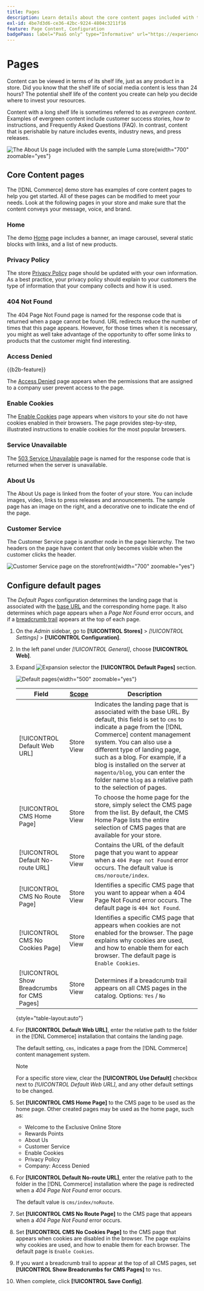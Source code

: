 ```yaml
---
title: Pages
description: Learn details about the core content pages included with the [!DNL Commerce] demo store, and changing the Default Pages configuration.
exl-id: 4be7d3d6-ce36-42bc-9224-4804c3211f16
feature: Page Content, Configuration
badgePaas: label="PaaS only" type="Informative" url="https://experienceleague.adobe.com/en/docs/commerce/user-guides/product-solutions" tooltip="Applies to Adobe Commerce on Cloud projects (Adobe-managed PaaS infrastructure) and on-premises projects only."
---
```

# Pages

Content can be viewed in terms of its shelf life, just as any product in a store. Did you know that the shelf life of social media content is less than 24 hours? The potential shelf life of the content you create can help you decide where to invest your resources.

Content with a long shelf life is sometimes referred to as _evergreen content_. Examples of evergreen content include customer success stories, _how to_ instructions, and Frequently Asked Questions (FAQ). In contrast, content that is perishable by nature includes events, industry news, and press releases.

![The About Us page included with the sample Luma store ](./assets/storefront-about-us.png){width="700" zoomable="yes"}

## Core Content pages

The [!DNL Commerce] demo store has examples of core content pages to help you get started. All of these pages can be modified to meet your needs. Look at the following pages in your store and make sure that the content conveys your message, voice, and brand.

### Home

The demo [Home](../getting-started/storefront.md#home-page) page includes a banner, an image carousel, several static blocks with links, and a list of new products.

### Privacy Policy

The store [Privacy Policy](../getting-started/privacy-policy.md) page should be updated with your own information. As a best practice, your privacy policy should explain to your customers the type of information that your company collects and how it is used.

### 404 Not Found

The 404 Page Not Found page is named for the response code that is returned when a page cannot be found. URL redirects reduce the number of times that this page appears. However, for those times when it is necessary, you might as well take advantage of the opportunity to offer some links to products that the customer might find interesting.

### Access Denied

{{b2b-feature}}

The [Access Denied](../b2b/account-company-roles-permissions.md) page appears when the permissions that are assigned to a company user prevent access to the page.

### Enable Cookies

The [Enable Cookies](../getting-started/compliance-cookie-law.md) page appears when visitors to your site do not have cookies enabled in their browsers. The page provides step-by-step, illustrated instructions to enable cookies for the most popular browsers.

### Service Unavailable

The [503 Service Unavailable](../configuration-reference/general/general.md) page is named for the response code that is returned when the server is unavailable.

### About Us

The About Us page is linked from the footer of your store. You can include images, video, links to press releases and announcements. The sample page has an image on the right, and a decorative one to indicate the end of the page.

### Customer Service

The Customer Service page is another node in the page hierarchy. The two headers on the page have content that only becomes visible when the customer clicks the header.

![Customer Service page on the storefront](./assets/storefront-customer-service.png){width="700" zoomable="yes"}

## Configure default pages

The _Default Pages_ configuration determines the landing page that is associated with the [base URL](../stores-purchase/store-urls.md) and the corresponding home page. It also determines which page appears when a _Page Not Found_ error occurs, and if a [breadcrumb trail](../catalog/navigation-breadcrumb-trail.md) appears at the top of each page.

1. On the _Admin_ sidebar, go to  **[!UICONTROL Stores]** > _[!UICONTROL Settings]_ > **[!UICONTROL Configuration]**.

1. In the left panel under _[!UICONTROL General]_, choose **[!UICONTROL Web]**.

1. Expand ![Expansion selector](../assets/icon-display-expand.png) the **[!UICONTROL Default Pages]** section.

   ![Default pages](./assets/web-default-pages.png){width="500" zoomable="yes"}

   |Field|[Scope](../getting-started/websites-stores-views.md#scope-settings)|Description|
   |--- |--- |--- |
   |[!UICONTROL Default Web URL]|Store View|Indicates the landing page that is associated with the base URL. By default, this field is set to `cms` to indicate a page from the [!DNL Commerce] content management system. You can also use a different type of landing page, such as a blog. For example, if a blog is installed on the server at `magento/blog`, you can enter the folder name `blog` as a relative path to the selection of pages.|
   |[!UICONTROL CMS Home Page]|Store View|To choose the home page for the store, simply select the CMS page from the list. By default, the CMS Home Page lists the entire selection of CMS pages that are available for your store.|
   |[!UICONTROL Default No-route URL]|Store View|Contains the URL of the default page that you want to appear when a `404 Page not Found` error occurs. The default value is `cms/noroute/index`.|
   |[!UICONTROL CMS No Route Page]|Store View|Identifies a specific CMS page that you want to appear when a 404 Page Not Found error occurs. The default page is `404 Not Found`.|
   |[!UICONTROL CMS No Cookies Page]|Store View|Identifies a specific CMS page that appears when cookies are not enabled for the browser. The page explains why cookies are used, and how to enable them for each browser. The default page is `Enable Cookies`.|
   |[!UICONTROL Show Breadcrumbs for CMS Pages]|Store View|Determines if a breadcrumb trail appears on all CMS pages in the catalog. Options: `Yes` / `No`|

   {style="table-layout:auto"}

1. For **[!UICONTROL Default Web URL]**, enter the relative path to the folder in the [!DNL Commerce] installation that contains the landing page.

   The default setting, `cms`, indicates a page from the [!DNL Commerce] content management system.

   >[!NOTE]
   >
   >For a specific store view, clear the **[!UICONTROL Use Default]** checkbox next to _[!UICONTROL Default Web URL]_, and any other default settings to be changed.

1. Set **[!UICONTROL CMS Home Page]** to the CMS page to be used as the home page. Other created pages may be used as the home page, such as:

   - Welcome to the Exclusive Online Store
   - Rewards Points
   - About Us
   - Customer Service
   - Enable Cookies
   - Privacy Policy
   - Company: Access Denied

1. For **[!UICONTROL Default No-route URL]**, enter the relative path to the folder in the [!DNL Commerce] installation where the page is redirected when a _404 Page Not Found_ error occurs.

   The default value is `cms/index/noRoute`.

1. Set **[!UICONTROL CMS No Route Page]** to the CMS page that appears when a _404 Page Not Found_ error occurs.

1. Set **[!UICONTROL CMS No Cookies Page]** to the CMS page that appears when cookies are disabled in the browser. The page explains why cookies are used, and how to enable them for each browser. The default page is `Enable Cookies`.

1. If you want a breadcrumb trail to appear at the top of all CMS pages, set **[!UICONTROL Show Breadcrumbs for CMS Pages]** to `Yes`.

1. When complete, click **[!UICONTROL Save Config]**.
